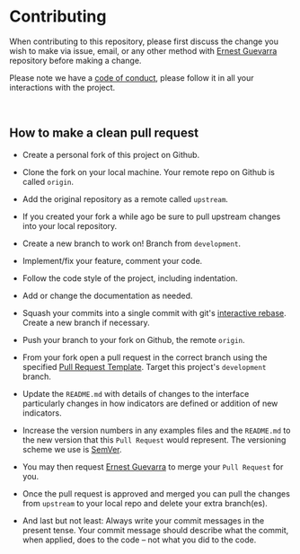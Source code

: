 # Contributing

When contributing to this repository, please first discuss the change you wish to make via issue,
email, or any other method with [Ernest Guevarra](mailto:ernest@guevarra.io) repository before making a change. 

Please note we have a [code of conduct](https://github.com/rapidsurveys/wash/blob/master/.github/CODE_OF_CONDUCT.md), please follow it in all your interactions with the project.

<br/>

## How to make a clean pull request

* Create a personal fork of this project on Github.

* Clone the fork on your local machine. Your remote repo on Github is called `origin`.

* Add the original repository as a remote called `upstream`.

* If you created your fork a while ago be sure to pull upstream changes into your local repository.

* Create a new branch to work on! Branch from `development`.

* Implement/fix your feature, comment your code.

* Follow the code style of the project, including indentation.

* Add or change the documentation as needed.

* Squash your commits into a single commit with git's [interactive rebase](https://help.github.com/articles/interactive-rebase). Create a new branch if necessary.

* Push your branch to your fork on Github, the remote `origin`.

* From your fork open a pull request in the correct branch using the specified [Pull Request Template](https://github.com/rapidsurveys/bbw/blob/master/.github/PULL_REQUEST_TEMPLATE.md). Target this project's `development` branch. 

* Update the `README.md` with details of changes to the interface particularly changes in how indicators are defined or addition of new indicators.

* Increase the version numbers in any examples files and the `README.md` to the new version that this `Pull Request` would represent. The versioning scheme we use is [SemVer](http://semver.org/).

* You may then request [Ernest Guevarra](mailto:ernest@guevarra.io) to merge your `Pull Request` for you.

* Once the pull request is approved and merged you can pull the changes from `upstream` to your local repo and delete
your extra branch(es).

* And last but not least: Always write your commit messages in the present tense. Your commit message should describe what the commit, when applied, does to the code – not what you did to the code.
